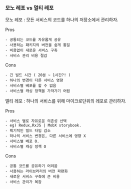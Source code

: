 
### 모노 레포 vs 멀티 레포  

모노 레포 : 모든 서비스의 코드를 하나의 저장소에서 관리하자.   

Pros  

    - 공통되는 코드를 자유롭게 공유
    - 사용하는 패키지의 버전을 쉽게 통일
    - 비용없이 새로운 서비스 구축
    - 서비스 관리 비용 절감   

Cons

    - 긴 빌드 시간 ( 20분 ~ 1시간?! )  
    - 하나의 변경이 다른 서비스 영향  
    - 서비스별 베포를 할 수 없음  
    - 서비스별 캐싱 정책을 가져가기 어렵  


멀티 레포 : 하나의 서비스를 위해 마이크로단위의 레포로 관리하자.  


Pros  

    - 서비스 별로 자유로운 의존성 선택
    - eg) Redux,RxJS | MobX storybook.    
    - 획기적인 빌드 타임 감소  
    - 하나의 서비스 변경은, 다른 서비스에 영향 X  
    - 서비스별 베포 O. 
    - 서비스별 캐싱 정책 O 

Cons

    - 공통 코드를 공유하기 어려움  
    - 사용하는 라이브러리의 버전 파편화  
    - 새로운 서비스 구축에 큰 비용  
    - 서비스 관리가 복잡  

